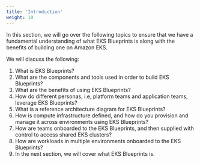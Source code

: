 ```yaml
---
title: 'Introduction'
weight: 10
---
```


In this section, we will go over the following topics to ensure that we have a fundamental understanding of what EKS Blueprints is along with the benefits of building one on Amazon EKS.

We will discuss the following:

1. What is EKS Blueprints?
1. What are the components and tools used in order to build EKS Blueprints?
1. What are the benefits of using EKS Blueprints?
1. How do different personas, i.e, platform teams and application teams, leverage EKS Blueprints?
1. What is a reference architecture diagram for EKS Blueprints?
1. How is compute infrastructure defined, and how do you provision and manage it across environments using EKS Blueprints?
1. How are teams onboarded to the EKS Blueprints, and then supplied with control to access shared EKS clusters?
1. How are workloads in multiple environments onboarded to the EKS Blueprints?
1. In the next section, we will cover what EKS Blueprints is.
